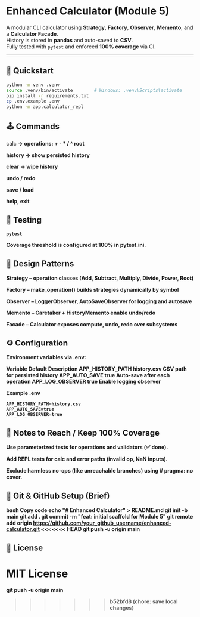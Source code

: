 
# Enhanced Calculator (Module 5)

A modular CLI calculator using **Strategy**, **Factory**, **Observer**, **Memento**, and a **Calculator Facade**.  
History is stored in **pandas** and auto-saved to **CSV**.  
Fully tested with `pytest` and enforced **100% coverage** via CI.

---

## 🚀 Quickstart

```bash
python -m venv .venv
source .venv/bin/activate        # Windows: .venv\Scripts\activate
pip install -r requirements.txt
cp .env.example .env
python -m app.calculator_repl
```
## 🕹️ Commands
calc <a> <op> <b> → operations: + - * / ^ root

history → show persisted history

clear → wipe history

undo / redo

save / load

help, exit

## 🧪 Testing
```
pytest
```
Coverage threshold is configured at 100% in pytest.ini.

## 🧰 Design Patterns
Strategy – operation classes (Add, Subtract, Multiply, Divide, Power, Root)

Factory – make_operation() builds strategies dynamically by symbol

Observer – LoggerObserver, AutoSaveObserver for logging and autosave

Memento – Caretaker + HistoryMemento enable undo/redo

Facade – Calculator exposes compute, undo, redo over subsystems

## ⚙️ Configuration
Environment variables via .env:

Variable	Default	Description
APP_HISTORY_PATH	history.csv	CSV path for persisted history
APP_AUTO_SAVE	true	Auto-save after each operation
APP_LOG_OBSERVER	true	Enable logging observer

Example .env
```
APP_HISTORY_PATH=history.csv
APP_AUTO_SAVE=true
APP_LOG_OBSERVER=true
```
## 📝 Notes to Reach / Keep 100% Coverage
Use parameterized tests for operations and validators (✅ done).

Add REPL tests for calc and error paths (invalid op, NaN inputs).

Exclude harmless no-ops (like unreachable branches) using # pragma: no cover.

## 🧭 Git & GitHub Setup (Brief)
bash
Copy code
echo "# Enhanced Calculator" > README.md
git init -b main
git add .
git commit -m "feat: initial scaffold for Module 5"
git remote add origin https://github.com/your_github_username/enhanced-calculator.git
<<<<<<< HEAD
git push -u origin main
## 📄 License
MIT License
=======
git push -u origin main
>>>>>>> b52bfd8 (chore: save local changes)
